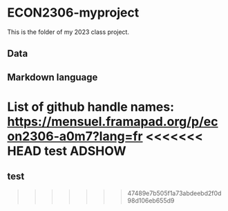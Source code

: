 # ECON2306-myproject

This is the folder of my 2023 class project. 

## Data


## Markdown language

List of github handle names: https://mensuel.framapad.org/p/econ2306-a0m7?lang=fr
<<<<<<< HEAD
test
ADSHOW
=======
## test
>>>>>>> 47489e7b505f1a73abdeebd2f0d98d106eb655d9
